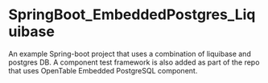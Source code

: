 # SpringBoot_EmbeddedPostgres_Liquibase
An example  Spring-boot project that uses a combination of liquibase and postgres DB. A component test framework is also added as part of the repo that uses OpenTable Embedded PostgreSQL component.</br>


